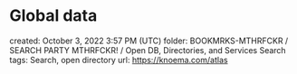 # Global data

created: October 3, 2022 3:57 PM (UTC)
folder: BOOKMRKS-MTHRFCKR / SEARCH PARTY MTHRFCKR! / Open DB, Directories, and Services Search
tags: Search, open directory
url: https://knoema.com/atlas